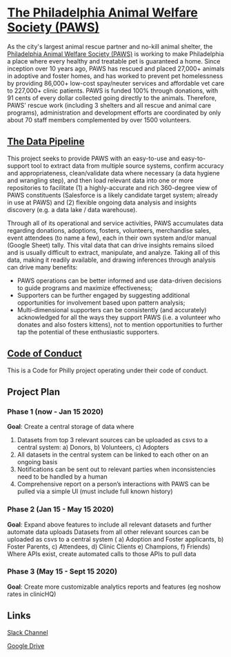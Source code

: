 # [The Philadelphia Animal Welfare Society (PAWS)](phillypaws.org)

As the city's largest animal rescue partner and no-kill animal shelter, 
the [Philadelphia Animal Welfare Society (PAWS)](phillypaws.org) is working to make Philadelphia 
a place where every healthy and treatable pet is guaranteed a home. Since inception over 10 years ago, 
PAWS has rescued and placed 27,000+ animals in adoptive and foster homes, and has worked to prevent pet homelessness 
by providing 86,000+ low-cost spay/neuter services and affordable vet care to 227,000+ 
clinic patients. PAWS is funded 100% through donations, with 91 cents of every dollar collected going 
directly to the animals. Therefore, PAWS' rescue work (including 3 shelters and all rescue and 
animal care programs), administration and development efforts are coordinated by only about 
70 staff members complemented by over 1500 volunteers.

## [The Data Pipeline](https://codeforphilly.org/projects/paws_data_pipeline)

This project seeks to provide PAWS with an easy-to-use and easy-to-support tool to extract 
data from multiple source systems, confirm accuracy and appropriateness, 
clean/validate data where necessary (a data hygiene and wrangling step), 
and then load relevant data into one or more repositories to facilitate 
(1) a highly-accurate and rich 360-degree view of PAWS constituents 
(Salesforce is a likely candidate target system; already in use at PAWS) and 
(2) flexible ongoing data analysis and insights discovery (e.g. a data lake / data warehouse). 

Through all of its operational and service activities, PAWS accumulates data regarding donations, 
adoptions, fosters, volunteers, merchandise sales, event attendees (to name a few), 
each in their own system and/or manual (Google Sheet) tally. This vital data that can 
drive insights remains siloed and is usually difficult to extract, manipulate, and analyze. 
Taking all of this data, making it readily available, and drawing inferences through analysis 
can drive many benefits:   

- PAWS operations can be better informed and use data-driven decisions to guide programs 
and maximize effectiveness;  
- Supporters can be further engaged by suggesting additional opportunities for involvement 
based upon pattern analysis;  
- Multi-dimensional supporters can be consistently (and accurately) acknowledged for all 
the ways they support PAWS (i.e. a volunteer who donates and also fosters kittens), 
not to mention opportunities to further tap the potential of these enthusiastic supporters.

## [Code of Conduct](https://codeforphilly.org/pages/code_of_conduct)

This is a Code for Philly project operating under their code of conduct. 

## Project Plan

### Phase 1 (now - Jan 15 2020) 

**Goal**: Create a central storage of data where 

1. Datasets from top 3 relevant sources can be uploaded as csvs to a central system: a) Donors, b) Volunteers, 
c) Adopters
2. All datasets in the central system can be linked to each other on an ongoing basis
3. Notifications can be sent out to relevant parties when inconsistencies need to be handled by a human
4. Comprehensive report on a person’s interactions with PAWS can be pulled via a simple UI (must include full known history)

### Phase 2 (Jan 15 - May 15 2020)

**Goal**: Expand above features to include all relevant datasets and further automate data uploads
Datasets from all other relevant sources can be uploaded as csvs to a central system ( a) Adoption and Foster applicants, 
b) Foster Parents, c) Attendees, d) Clinic Clients e) Champions, f) Friends)
Where APIs exist, create automated calls to those APIs to pull data

### Phase 3 (May 15 - Sept 15 2020)

**Goal**: Create more customizable analytics reports and features (eg noshow rates in clinicHQ)

## Links

[Slack Channel](https://codeforphilly.org/chat?channel=paws_data_pipeline)

[Google Drive](https://drive.google.com/open?id=1O8oPWLT5oDL8q_Tm4a0Gt8XCYYxEIcjiPJYHm33lXII) 